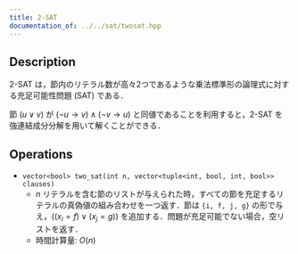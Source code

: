 ```yaml
---
title: 2-SAT
documentation_of: ../../sat/twosat.hpp
---
```


## Description

2-SAT は，節内のリテラル数が高々2つであるような乗法標準形の論理式に対する充足可能性問題 (SAT) である．

節 $(u \lor v)$ が $(\lnot u \rightarrow v) \land (\lnot v \rightarrow u)$ と同値であることを利用すると，2-SAT を強連結成分分解を用いて解くことができる．

## Operations

- `vector<bool> two_sat(int n, vector<tuple<int, bool, int, bool>> clauses)`
    - $n$ リテラルを含む節のリストが与えられた時，すべての節を充足するリテラルの真偽値の組み合わせを一つ返す．節は `{i, f, j, g}` の形で与え，$((x_i = f) \lor (x_j = g))$ を追加する．問題が充足可能でない場合，空リストを返す．
    - 時間計算量: $O(n)$